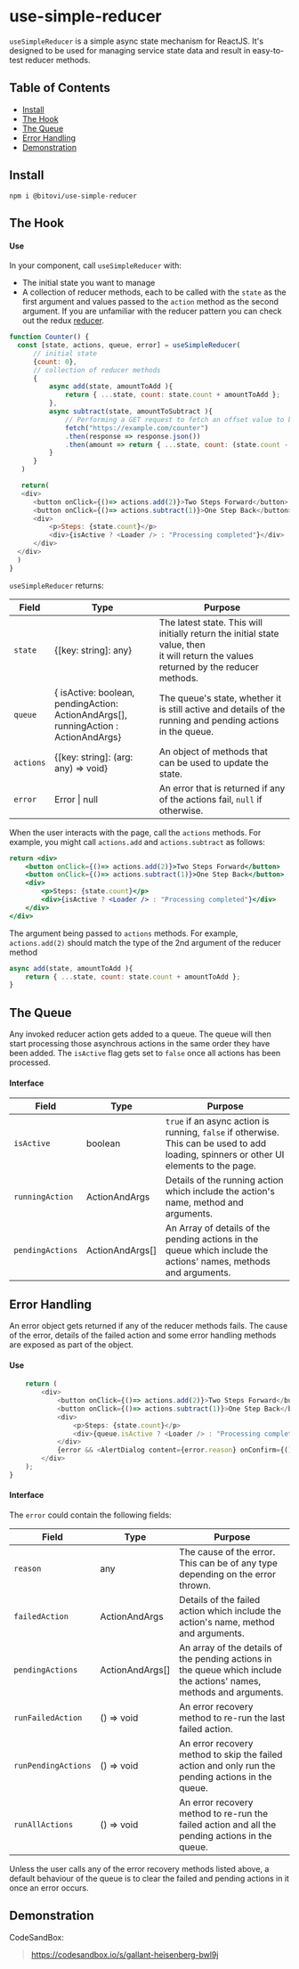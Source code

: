 # use-simple-reducer

`useSimpleReducer` is a simple async state mechanism for ReactJS.  It's 
designed to be used for managing service state data and result in easy-to-test reducer methods.



## Table of Contents

- [Install](#install)
- [The Hook](#the-hook)
- [The Queue](#the-queue)
- [Error Handling](#error-handling)
- [Demonstration](#demonstration)

<a id="install"/>

## Install
```
npm i @bitovi/use-simple-reducer
```

<a id="the-hook"/>

## The Hook

#### Use 

In your component, call `useSimpleReducer` with:

- The initial state you want to manage
- A collection of reducer methods, each to be called with the `state` as the first argument and values 
  passed to the `action` method as the second argument. If you are unfamiliar with the reducer pattern you can check out the redux [reducer](https://redux.js.org/tutorials/fundamentals/part-3-state-actions-reducers).


```js
function Counter() {
  const [state, actions, queue, error] = useSimpleReducer(
      // initial state
      {count: 0},
      // collection of reducer methods
      {
          async add(state, amountToAdd ){
              return { ...state, count: state.count + amountToAdd };
          },
          async subtract(state, amountToSubtract ){
              // Performing a GET request to fetch an offset value to be subtracted from 'amountToSubract'
              fetch("https://example.com/counter")
              .then(response => response.json())
              .then(amount => return { ...state, count: (state.count - amountToSubtract - amount.offset) })  
          }
      }
   )

   return(
   <div>
      <button onClick={()=> actions.add(2)}>Two Steps Forward</button>
      <button onClick={()=> actions.subtract(1)}>One Step Back</button>
      <div>
          <p>Steps: {state.count}</p>
          <div>{isActive ? <Loader /> : "Processing completed"}</div>
      </div>
  </div>
  )
}
```

`useSimpleReducer` returns:

|  Field | Type |  Purpose  |
| ------- | --------------------------------- | --- |
| `state` | {[key: string]: any} | The latest state. This will initially return the initial state value, then <br /> it will return the values returned by the reducer methods.|
| `queue` | { isActive: boolean, <br /> pendingAction: ActionAndArgs[], <br /> runningAction : ActionAndArgs} | The queue's state, whether it is still active and details of the </br> running and pending actions in the queue.|
| `actions` | {[key: string]: (arg: any) => void} | An object of methods that can be used to update the state.|
| `error` | Error \| null | An error that is returned if any of the actions fail, `null` if otherwise.|


When the user interacts with the page, call the `actions` methods. For example, 
you might call `actions.add` and `actions.subtract` as follows:

```jsx
return <div>
    <button onClick={()=> actions.add(2)}>Two Steps Forward</button>
    <button onClick={()=> actions.subtract(1)}>One Step Back</button>
    <div>
        <p>Steps: {state.count}</p>
        <div>{isActive ? <Loader /> : "Processing completed"}</div>
    </div>
</div>
```
The argument being passed to `actions` methods. For example, `actions.add(2)` should match the type of the 2nd argument of the reducer method         
```js
async add(state, amountToAdd ){
    return { ...state, count: state.count + amountToAdd };
}
```
<a id="the-queue"/>

## The Queue

Any invoked reducer action gets added to a queue. The queue will then start processing those asynchrous actions in the same order they have been added. The `isActive` flag gets set to `false` once all actions has been processed.  

#### Interface

|  Field | Type |  Purpose  |
| ------- | ---------------- | ------------------- |
| `isActive` | boolean | `true` if an async action is running, `false` if otherwise.  This can be used to add loading, spinners or other UI elements to the page.|
| `runningAction` | ActionAndArgs | Details of the running action which include the action's name, method and arguments. |
| `pendingActions` | ActionAndArgs[] | An Array of details of the pending actions in the queue which include the actions' names, methods and arguments. |

<a id="error-handling"/>

## Error Handling

An error object gets returned if any of the reducer methods fails. The cause of the error, details of the failed action and some error handling methods are exposed as part of the object.

#### Use

```js
    return (
        <div>
            <button onClick={()=> actions.add(2)}>Two Steps Forward</button>
            <button onClick={()=> actions.subtract(1)}>One Step Back</button>
            <div>
                <p>Steps: {state.count}</p>
                <div>{queue.isActive ? <Loader /> : "Processing completed"}</div>
            </div>
            {error && <AlertDialog content={error.reason} onConfirm={() => error.runFailedAction()} />}
        </div>
    );
}
```

#### Interface
  
The `error` could contain the following fields:

|  Field | Type |  Purpose  |
| ------- | ---------------- | ------------------- |
| `reason` | any | The cause of the error. This can be of any type depending on the error thrown.|
| `failedAction` | ActionAndArgs | Details of the failed action which include the action's name, method and arguments. |
| `pendingActions` | ActionAndArgs[] | An array of the details of the pending actions in the queue which include the actions' names, methods and arguments. |
| `runFailedAction` | () => void | An error recovery method to re-run the last failed action. |
| `runPendingActions` | () => void | An error recovery method to skip the failed action and only run the pending actions in the queue. |
| `runAllActions` | () => void | An error recovery method to re-run the failed action and all the pending actions in the queue. |

Unless the user calls any of the error recovery methods listed above, a default behaviour of the queue is to clear the failed and pending actions in it once an error occurs. 

<a id="demonstration"/>

## Demonstration
CodeSandBox:
 > https://codesandbox.io/s/gallant-heisenberg-bwl9j
